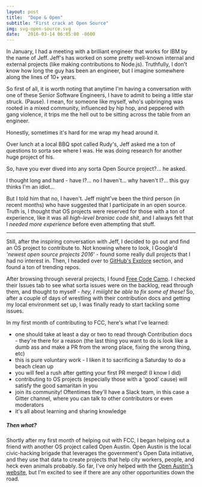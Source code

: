 ```yaml
---
layout: post
title:  "Dope & Open"
subtitle: "First crack at Open Source"
img: svg-open-source.svg
date:   2016-03-14 06:05:00 -0600
---
```


In January, I had a meeting with a brilliant engineer that works for IBM by the name of Jeff. Jeff's has worked on some pretty well-known internal and external projects (like making contributions to Node.js). Truthfully, I don't know how long the guy has been an engineer, but I imagine somewhere along the lines of 10+ years.

So first of all, it is worth noting that anytime I'm having a conversation with one of these Senior Software Engineers, I have to admit to being a little star struck. (Pause). I mean, for someone like myself, who's upbringing was rooted in a mixed community, influenced by hip hop, and peppered with gang violence, it trips me the hell out to be sitting across the table from an engineer.

Honestly, sometimes it's hard for me wrap my head around it.

Over lunch at a local BBQ spot called Rudy's, Jeff asked me a ton of questions to sorta see where I was. He was doing research for another huge project of his.

<span class="quote">So, have you ever dived into any sorta Open Source project?...</span> he asked.

I thought long and hard - have I?... no I haven't... why haven't I?... this guy thinks I'm an idiot...

But I told him that no, I haven't. Jeff might've been the third person (in recent months) who have suggested that I participate in an open source. Truth is, I thought that OS projects were reserved for those with a ton of experience, like it was all *high-level braniac code shit*, and I always felt that I *needed more experience* before even attempting that stuff.

<hr class="divider-magenta-full">

Still, after the inspiring conversation with Jeff, I decided to go out and find an OS project to contribute to. Not knowing where to look, I Google'd *'newest open source projects 2016'* - found some really dull projects that I had no interest in. Then, I headed over to <a href="https://github.com/explore" target="blank">GitHub's Explore</a> section, and found a ton of trending repos.

After browsing through several projects, I found <a href="https://github.com/FreeCodeCamp/FreeCodeCamp" target="blank">Free Code Camp</a>. I checked their Issues tab to see what sorta issues were on the backlog, read through them, and thought to myself - *hey, I miiight be able to fix some of these!* So, after a couple of days of wrestling with their contribution docs and getting my local environment set up, I was finally ready to start tackling some issues.

In my first month of contributing to FCC, here's what I've learned:

- one should take at least a day or two to read through Contribution docs - they're there for a reason (the last thing you want to do is look like a dumb ass and make a PR from the wrong place, fixing the wrong thing, etc) 
- this is pure voluntary work - I liken it to sacrificing a Saturday to do a beach clean up
- you will feel a rush after getting your first PR merged! (I know I did)
- contributing to OS projects (especially those with a 'good' cause) will satisfy the good samaritan in you
- join its community! Oftentimes they'll have a Slack team, in this case a Gitter channel, where you can talk to other contributors or even moderators
- it's all about learning and sharing knowledge
 

##### Then what?

Shortly after my first month of helping out with FCC, I began helping out a friend with another OS project called Open Austin. Open Austin is the local civic-hacking brigade that leverages the government's Open Data initiative, and they use that data to create projects that help city workers, people, and heck even animals probably. So far, I've only helped with the <a href="http://open-austin.org" target="blank">Open Austin's website</a>, but I'm excited to see if there are any other opportunities down the road.
